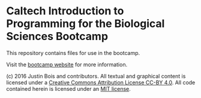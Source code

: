 # Caltech Introduction to Programming for the Biological Sciences Bootcamp

This repository contains files for use in the bootcamp.

Visit the [bootcamp website](http://justinbois.github.io/bootcamp) for more information.

(c) 2016 Justin Bois and contributors. All textual and graphical content is licensed under a [Creative Commons Attribution License CC-BY 4.0](https://creativecommons.org/licenses/by/4.0/). All code contained herein is licensed under an [MIT license](https://opensource.org/licenses/MIT).
